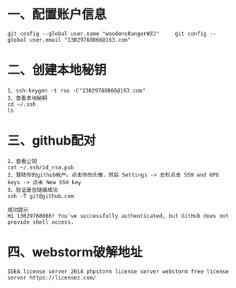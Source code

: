 # 一、配置账户信息

```
git config --global user.name "woodensRangerWZJ"     git config --global user.email "13029768866@163.com"
```

# 二、创建本地秘钥

```
1、ssh-keygen -t rsa -C"13029768866@163.com"
2、查看本地秘钥
cd ~/.ssh
ls
```

# 三、github配对

```
1、查看公钥
cat ~/.ssh/id_rsa.pub
2、登陆你的github帐户。点击你的头像，然后 Settings -> 左栏点击 SSH and GPG keys -> 点击 New SSH key
3、验证是否链接成功
ssh -T git@github.com

成功提示
Hi 13029768866! You've successfully authenticated, but GitHub does not provide shell access.
```

# 四、webstorm破解地址

```
IDEA license server 2018 phpstorm license server webstorm free license server https://licensez.com/
```